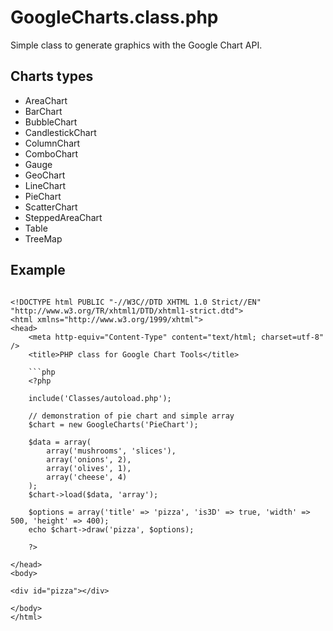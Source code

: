 # GoogleCharts.class.php
Simple class to generate graphics with the Google Chart API.

## Charts types

* AreaChart
* BarChart
* BubbleChart
* CandlestickChart
* ColumnChart
* ComboChart
* Gauge
* GeoChart
* LineChart
* PieChart
* ScatterChart
* SteppedAreaChart
* Table
* TreeMap

## Example

```

<!DOCTYPE html PUBLIC "-//W3C//DTD XHTML 1.0 Strict//EN" "http://www.w3.org/TR/xhtml1/DTD/xhtml1-strict.dtd">
<html xmlns="http://www.w3.org/1999/xhtml">
<head>
    <meta http-equiv="Content-Type" content="text/html; charset=utf-8" />
    <title>PHP class for Google Chart Tools</title>
    
    ```php
    <?php

    include('Classes/autoload.php');
    
    // demonstration of pie chart and simple array
    $chart = new GoogleCharts('PieChart');

    $data = array(
        array('mushrooms', 'slices'),
        array('onions', 2),
        array('olives', 1),
        array('cheese', 4)
    );
    $chart->load($data, 'array');

    $options = array('title' => 'pizza', 'is3D' => true, 'width' => 500, 'height' => 400);
    echo $chart->draw('pizza', $options);
    
    ?>

</head>
<body>

<div id="pizza"></div>

</body>
</html>

```

